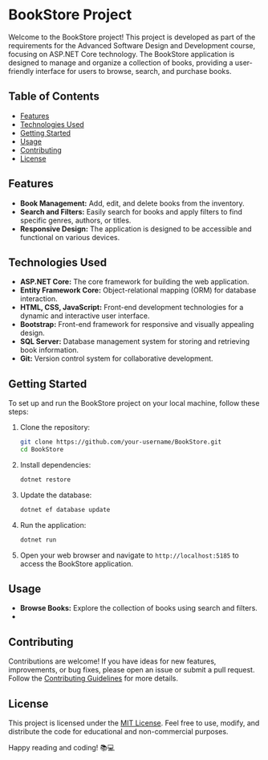 # BookStore Project

Welcome to the BookStore project! This project is developed as part of the requirements for the Advanced Software Design and Development course, focusing on ASP.NET Core technology. The BookStore application is designed to manage and organize a collection of books, providing a user-friendly interface for users to browse, search, and purchase books.

## Table of Contents
- [Features](#features)
- [Technologies Used](#technologies-used)
- [Getting Started](#getting-started)
- [Usage](#usage)
- [Contributing](#contributing)
- [License](#license)

## Features
- **Book Management:** Add, edit, and delete books from the inventory.
- **Search and Filters:** Easily search for books and apply filters to find specific genres, authors, or titles.
- **Responsive Design:** The application is designed to be accessible and functional on various devices.

## Technologies Used
- **ASP.NET Core:** The core framework for building the web application.
- **Entity Framework Core:** Object-relational mapping (ORM) for database interaction.
- **HTML, CSS, JavaScript:** Front-end development technologies for a dynamic and interactive user interface.
- **Bootstrap:** Front-end framework for responsive and visually appealing design.
- **SQL Server:** Database management system for storing and retrieving book information.
- **Git:** Version control system for collaborative development.

## Getting Started
To set up and run the BookStore project on your local machine, follow these steps:

1. Clone the repository:
   ```bash
   git clone https://github.com/your-username/BookStore.git
   cd BookStore
   ```

2. Install dependencies:
   ```bash
   dotnet restore
   ```

3. Update the database:
   ```bash
   dotnet ef database update
   ```

4. Run the application:
   ```bash
   dotnet run
   ```

5. Open your web browser and navigate to `http://localhost:5185` to access the BookStore application.

## Usage
- **Browse Books:** Explore the collection of books using search and filters.
- 

## Contributing
Contributions are welcome! If you have ideas for new features, improvements, or bug fixes, please open an issue or submit a pull request. Follow the [Contributing Guidelines](CONTRIBUTING.md) for more details.

## License
This project is licensed under the [MIT License](LICENSE.md). Feel free to use, modify, and distribute the code for educational and non-commercial purposes.

Happy reading and coding! 📚💻
